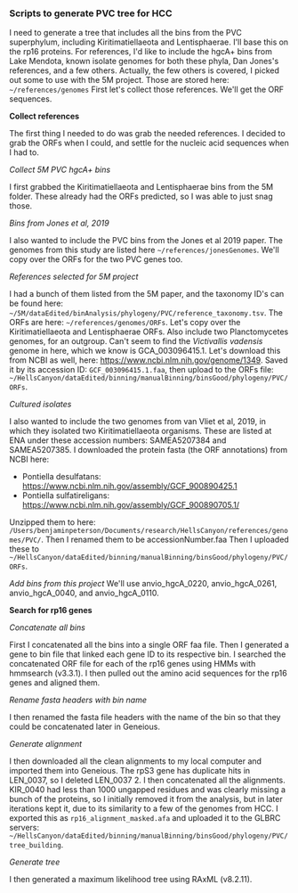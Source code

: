 ### Scripts to generate PVC tree for HCC

I need to generate a tree that includes all the bins from the PVC superphylum, including Kiritimatiellaeota and Lentisphaerae.
I'll base this on the rp16 proteins.
For references, I'd like to include the hgcA+ bins from Lake Mendota, known isolate genomes for both these phyla, Dan Jones's references, and a few others.
Actually, the few others is covered, I picked out some to use with the 5M project.
Those are stored here: `~/references/genomes`
First let's collect those references.
We'll get the ORF sequences.


**Collect references**

The first thing I needed to do was grab the needed references.
I decided to grab the ORFs when I could, and settle for the nucleic acid sequences when I had to.


*Collect 5M PVC hgcA+ bins*

I first grabbed the Kiritimatiellaeota and Lentisphaerae bins from the 5M folder.
These already had the ORFs predicted, so I was able to just snag those.

*Bins from Jones et al, 2019*

I also wanted to include the PVC bins from the Jones et al 2019 paper.
The genomes from this study are listed here `~/references/jonesGenomes`.
We'll copy over the ORFs for the two PVC genes too.

*References selected for 5M project*

I had a bunch of them listed from the 5M paper, and the taxonomy ID's can be found here: `~/5M/dataEdited/binAnalysis/phylogeny/PVC/reference_taxonomy.tsv`.
The ORFs are here: `~/references/genomes/ORFs`.
Let's copy over the Kiritimatiellaeota and Lentisphaerae ORFs.
Also include two Planctomycetes genomes, for an outgroup.
Can't seem to find the *Victivallis vadensis* genome in here, which we know is GCA_003096415.1.
Let's download this from NCBI as well, here: https://www.ncbi.nlm.nih.gov/genome/1349.
Saved it by its accession ID: `GCF_003096415.1.faa`, then upload to the ORFs file: `~/HellsCanyon/dataEdited/binning/manualBinning/binsGood/phylogeny/PVC/ORFs`.


*Cultured isolates*

I also wanted to include the two genomes from van Vliet et al, 2019, in which they isolated two Kiritimatiellaeota organisms.
These are listed at ENA under these accession numbers: SAMEA5207384 and SAMEA5207385.
I downloaded the protein fasta (the ORF annotations) from NCBI here:
- Pontiella desulfatans: https://www.ncbi.nlm.nih.gov/assembly/GCF_900890425.1
- Pontiella sulfatireligans: https://www.ncbi.nlm.nih.gov/assembly/GCF_900890705.1/

Unzipped them to here: `/Users/benjaminpeterson/Documents/research/HellsCanyon/references/genomes/PVC/`.
Then I renamed them to be accessionNumber.faa
Then I uploaded these to `~/HellsCanyon/dataEdited/binning/manualBinning/binsGood/phylogeny/PVC/ORFs`.


*Add bins from this project*
We'll use anvio_hgcA_0220, anvio_hgcA_0261, anvio_hgcA_0040, and anvio_hgcA_0110.



**Search for rp16 genes**


*Concatenate all bins*

First I concatenated all the bins into a single ORF faa file.
Then I generated a gene to bin file that linked each gene ID to its respective bin.
I searched the concatenated ORF file for each of the rp16 genes using HMMs with hmmsearch (v3.3.1).
I then pulled out the amino acid sequences for the rp16 genes and aligned them.

*Rename fasta headers with bin name*

I then renamed the fasta file headers with the name of the bin so that they could be concatenated later in Geneious.

*Generate alignment*

I then downloaded all the clean alignments to my local computer and imported them into Geneious.
The rpS3 gene has duplicate hits in LEN_0037, so I deleted LEN_0037 2.
I then concatenated all the alignments.
KIR_0040 had less than 1000 ungapped residues and was clearly missing a bunch of the proteins, so I initially removed it from the analysis, but in later iterations kept it, due to its similarity to a few of the genomes from HCC.
I exported this as `rp16_alignment_masked.afa` and uploaded it to the GLBRC servers: `~/HellsCanyon/dataEdited/binning/manualBinning/binsGood/phylogeny/PVC/tree_building`.

*Generate tree*

I then generated a maximum likelihood tree using RAxML (v8.2.11).
